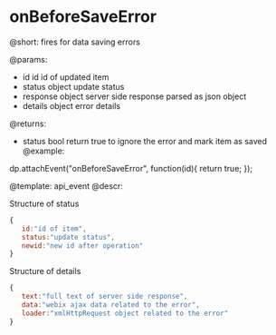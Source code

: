 onBeforeSaveError
=============


@short: fires for data saving errors
	

@params:
- id        id      id of updated item
- status    object   update status
- response	object		server side response parsed as json object
- details	object		error details

@returns:

- status    bool    return true to ignore the error and mark item as saved
@example: 
	
dp.attachEvent("onBeforeSaveError", function(id){
    return true;
});

@template:	api_event
@descr:


Structure of status
~~~js
{
   id:"id of item",
   status:"update status",
   newid:"new id after operation"
}
~~~


Structure of details
~~~js
{
   text:"full text of server side response",
   data:"webix ajax data related to the error",
   loader:"xmlHttpRequest object related to the error"
}
~~~